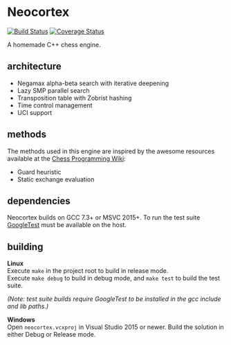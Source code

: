# Neocortex

[![Build Status](https://travis-ci.com/codeandkey/neocortex.svg?branch=master)](https://travis-ci.com/codeandkey/neocortex) [![Coverage Status](https://coveralls.io/repos/github/codeandkey/neocortex/badge.svg?branch=master)](https://coveralls.io/github/codeandkey/neocortex?branch=master)

A homemade C++ chess engine.

## architecture

- Negamax alpha-beta search with iterative deepening
- Lazy SMP parallel search
- Transposition table with Zobrist hashing
- Time control management
- UCI support

## methods

The methods used in this engine are inspired by the awesome resources available at the [Chess Programming Wiki](https://www.chessprogramming.org/Main_Page):

- Guard heuristic
- Static exchange evaluation

## dependencies

Neocortex builds on GCC 7.3+ or MSVC 2015+. To run the test suite [GoogleTest](https://github.com/google/googletest) must be available on the host.

## building

**Linux**<br>
Execute `make` in the project root to build in release mode.<br>
Execute `make debug` to build in debug mode, and `make test` to build the test suite.<br>

*(Note: test suite builds require GoogleTest to be installed in the gcc include and lib paths.)*

**Windows**<br>
Open `neocortex.vcxproj` in Visual Studio 2015 or newer. Build the solution in either Debug or Release mode.
